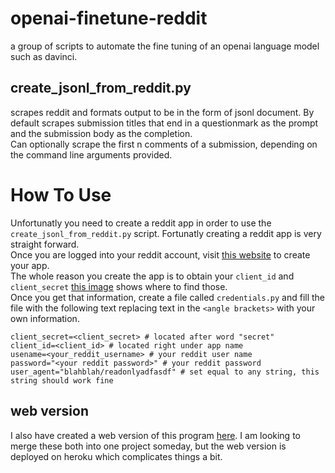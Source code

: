# openai-finetune-reddit
a group of scripts to automate the fine tuning of an openai language model such as davinci.
## create_jsonl_from_reddit.py
scrapes reddit and formats output to be in the form of jsonl document.  By default scrapes submission titles that end in a questionmark as the prompt and the submission body as the completion.  
Can optionally scrape the first n comments of a submission, depending on the command line arguments provided. 

# How To Use
Unfortunatly you need to create a reddit app in order to use the `create_jsonl_from_reddit.py` script.  Fortunatly creating a reddit app is very straight forward.  
Once you are logged into your reddit account, visit [this website](https://www.reddit.com/prefs/apps/) to create your app.  
The whole reason you create the app is to obtain your `client_id` and `client_secret`  [this image](https://imgur.com/a/JqxNOvf) shows where to find those.    
Once you get that information, create a file called `credentials.py` and fill the file with the following text replacing text in the `<angle brackets>` with your own information.  
```
client_secret=<client_secret> # located after word "secret"
client_id=<client_id> # located right under app name
usename=<your_reddit_username> # your reddit user name
password="<your reddit password>" # your reddit password
user_agent="blahblah/readonlyadfasdf" # set equal to any string, this string should work fine
```
## web version
I also have created a web version of this program [here](https://github.com/brianSalk/reddit-finetune-frontend).  I am looking to merge these both into one project someday, but the web version is deployed on heroku which complicates things a bit.
